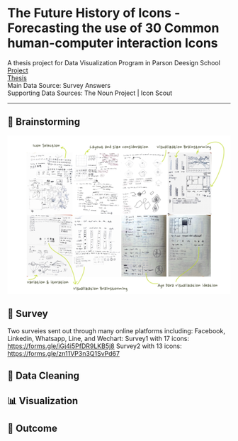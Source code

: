 # The Future History of Icons - Forecasting the use of 30 Common human-computer interaction Icons
A thesis project for Data Visualization Program in Parson Deesign School <br>
[Project](https://zorawan.github.io/TheFutureHistoryOfIcon/) <br>
[Thesis](https://docs.google.com/document/d/1EknL8zLd__2AZSUz4rYSHgyJjq3gbQ5b0okhyFnqp50/edit?usp=sharing) <br>
Main Data Source: Survey Answers <br>
Supporting Data Sources: The Noun Project | Icon Scout <br>

-------------------------------------------------------------

## :brain: Brainstorming
![All the ideation sketchs](Brainstorming.png)
## :page_facing_up: Survey
Two surveies sent out through many online platforms including: Facebook, Linkedin, Whatsapp, Line, and Wechart:
Survey1 with 17 icons: https://forms.gle/iGj4i5PfDR9LKB5j8
Survey2 with 13 icons: https://forms.gle/zn11VP3n3Q1SvPd67

## :broom: Data Cleaning
## :bar_chart: Visualization
## :star2: Outcome
